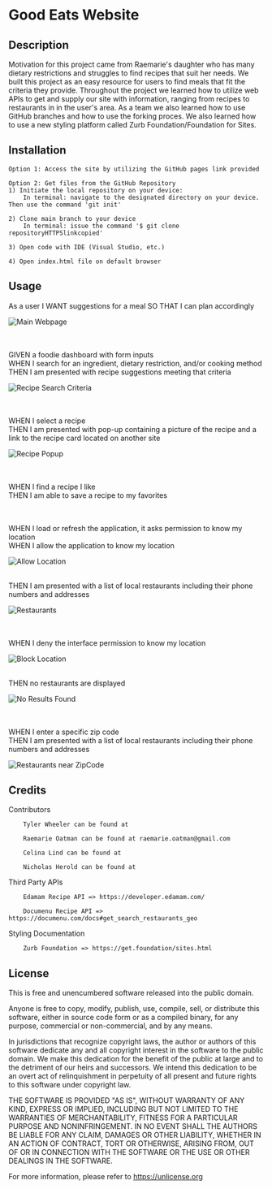 # Good Eats Website

## Description

Motivation for this project came from Raemarie's daughter who has many dietary restrictions and struggles to find recipes that suit her needs. We built this project as an easy resource for users to find meals that fit the criteria they provide. Throughout the project we learned how to utilize web APIs to get and supply our site with information, ranging from recipes to restaurants in in the user's area. As a team we also learned how to use GitHub branches and how to use the forking proces.  We also learned how to use a new styling platform called Zurb Foundation/Foundation for Sites.

## Installation
   
    Option 1: Access the site by utilizing the GitHub pages link provided

    Option 2: Get files from the GitHub Repository
    1) Initiate the local repository on your device:
        In terminal: navigate to the designated directory on your device.  Then use the command 'git init'

    2) Clone main branch to your device
        In terminal: issue the command '$ git clone repositoryHTTPSlinkcopied'

    3) Open code with IDE (Visual Studio, etc.)

    4) Open index.html file on default browser

## Usage

As a user
I WANT suggestions for a meal
SO THAT I can plan accordingly

![Main Webpage](assets/images/MainWebpage.PNG)

<br><br>
GIVEN a foodie dashboard with form inputs<br>
WHEN I search for an ingredient, dietary restriction, and/or cooking method<br>
THEN I am presented with recipe suggestions meeting that criteria<br>

![Recipe Search Criteria](assets/images/recipeSearchItems&Criteria.PNG)

<br><br>
WHEN I select a recipe<br>
THEN I am presented with pop-up containing a picture of the recipe and a link to the recipe card located on another site<br>

![Recipe Popup](assets/images/recipePopUp.PNG)

<br><br>
WHEN I find a recipe I like<br>
THEN I am able to save a recipe to my favorites<br>


<br><br>
WHEN I load or refresh the application, it asks permission to know my location<br>
WHEN I allow the application to know my location<br>

![Allow Location](assets/images/AllowLocation.png)

<br>
THEN I am presented with a list of local restaurants including their phone numbers and addresses<br>

![Restaurants](assets/images/locationAllowedRest.PNG)

<br><br>
WHEN I deny the interface permission to know my location<br>

![Block Location](assets/images/blockLocation.PNG)

<br>
THEN no restaurants are displayed<br>

![No Results Found](assets/images/blockLocationResult.PNG)

<br><br>
WHEN I enter a specific zip code<br>
THEN I am presented with a list of local restaurants including their phone numbers and addresses<br>

![Restaurants near ZipCode](assets/images/zipcodeRest.PNG)

## Credits
Contributors

        Tyler Wheeler can be found at

        Raemarie Oatman can be found at raemarie.oatman@gmail.com

        Celina Lind can be found at

        Nicholas Herold can be found at

Third Party APIs

        Edamam Recipe API => https://developer.edamam.com/

        Documenu Recipe API => https://documenu.com/docs#get_search_restaurants_geo

Styling Documentation

        Zurb Foundation => https://get.foundation/sites.html


## License

This is free and unencumbered software released into the public domain.

Anyone is free to copy, modify, publish, use, compile, sell, or
distribute this software, either in source code form or as a compiled
binary, for any purpose, commercial or non-commercial, and by any
means.

In jurisdictions that recognize copyright laws, the author or authors
of this software dedicate any and all copyright interest in the
software to the public domain. We make this dedication for the benefit
of the public at large and to the detriment of our heirs and
successors. We intend this dedication to be an overt act of
relinquishment in perpetuity of all present and future rights to this
software under copyright law.

THE SOFTWARE IS PROVIDED "AS IS", WITHOUT WARRANTY OF ANY KIND,
EXPRESS OR IMPLIED, INCLUDING BUT NOT LIMITED TO THE WARRANTIES OF
MERCHANTABILITY, FITNESS FOR A PARTICULAR PURPOSE AND NONINFRINGEMENT.
IN NO EVENT SHALL THE AUTHORS BE LIABLE FOR ANY CLAIM, DAMAGES OR
OTHER LIABILITY, WHETHER IN AN ACTION OF CONTRACT, TORT OR OTHERWISE,
ARISING FROM, OUT OF OR IN CONNECTION WITH THE SOFTWARE OR THE USE OR
OTHER DEALINGS IN THE SOFTWARE.

For more information, please refer to <https://unlicense.org>